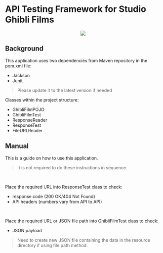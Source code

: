 # API Testing Framework for Studio Ghibli Films

<p align="center">
  <img src="https://i.imgur.com/oprn9Qn.png?1" />
</p>

## Background

This application uses two dependencies from Maven repository in the pom.xml file:

  - Jackson
  - Junit 
  
 > Please update it to the latest version if needed
 
 Classes within the project structure:
 
  - GhibliFilmPOJO
  - GhibliFilmTest
  - ResponseReader
  - ResponseTest
  - FileURLReader
  
## Manual
  
This is a guide on how to use this application.

> It is not required to do these instructions in sequence.

<br />

Place the required URL into ResponseTest class to check:
  - response code (200 OK/404 Not Found)
  - API headers (numbers vary from API to API)
  
<br />

Place the required URL or JSON file path into GhibliFilmTest class to check:
  - JSON payload

> Need to create new JSON file containing the data in the resource directory if using file path method.  

